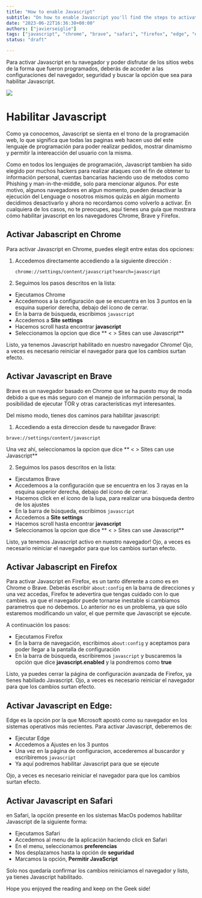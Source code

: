 ```yaml
---
title: "How to enable Javascript"
subtitle: "On how to enable Javascript you'll find the steps to activate Javascript on different browsers (Chrome, Brave, Firefox, Safari and Edge). Beign able to execute Javascript on our browser is fundamental."
date: "2023-06-22T16:36:30+00:00"
authors: ["javierseiglie"]
tags: ["javascript", "chrome", "brave", "safari", "firefox", "edge", "enable javascript"]
status: "draft"

---
```



Para activar Javascript en tu navegador y poder disfrutar de los sitios webs de la forma que fueron programados, deberás de acceder a las configuraciones del navegador, seguridad y buscar la opción que sea para habilitar Javascript.

![](https://i.imgur.com/LTf8fGo.png)

# Habilitar Javascript

Como ya conocemos, Javascript se sienta en el trono de la programación web, lo que significa que todas las paginas web hacen uso del este lenguaje de programación para poder realizar pedidos, mostrar dinamismo y permitir la intereacción del usuario con la misma. 

Como en todos los lenguajes de programación, Javascript tambien ha sido elegido por muchos hackers para realizar ataques con el fin de obtener tu información personal, cuentas bancarias haciendo uso de metodos como Phishing y man-in-the-middle, solo para mencionar algunos. Por este motivo, algunos navegadores en algun momento, pueden desactivar la ejecución del Lenguage o nosotros mismos quizás en algún momento decidimos desactivarlo y ahora no recordamos como volverlo a activar.  En cualquiera de los casos, no te preocupes, aquí tienes una guía que mostrara cómo habilitar javascript en los navegadores Chrome, Brave y Firefox.

## Activar Jabascript en Chrome

Para activar Javascript en Chrome, puedes elegit entre estas dos opciones:

1. Accedemos directamente accediendo a la siguiente dirección :

	`chrome://settings/content/javascript?search=javascript`

2. Seguimos los pasos descritos en la lista:
 - Ejecutamos Chrome
 - Accedemoos a la configuración que se encuentra en los 3 puntos en la esquina superior derecha, debajo del ícono de cerrar.
 - En la barra de búsqueda, escribimos `javascript` 
 - Accedemos a **Site settings**
 - Hacemos scroll hasta encontrar **javascript**
 - Seleccionamos la opcion que dice ** < > Sites can use Javascript**

Listo, ya tenemos Javascript habilitado en nuestro navegador Chrome! Ojo, a veces es necesario reiniciar el navegador para que los cambios surtan efecto.

## Activar Javascript en Brave

Brave es un navegador basado en Chrome que se ha puesto muy de moda debido a que es más seguro con el manejo de información personal, la posibilidad de ejecutar TOR y otras características myt interesantes.

Del mismo modo, tienes dos caminos para habilitar javascript:

1. Accediendo a esta dirreccion desde tu navegador Brave:

`brave://settings/content/javascript`

 Una vez ahí, seleccionamos la opcion que dice ** < > Sites can use Javascript**
 
2. Seguimos los pasos descritos en la lista:
 - Ejecutamos Brave
 - Accedemoos a la configuración que se encuentra en los 3 rayas en la esquina superior derecha, debajo del ícono de cerrar.
 - Hacemos click en el ícono de la lupa, para realizar una búsqueda dentro de los ajustes
 - En la barra de búsqueda, escribimos `javascript` 
 - Accedemos a **Site settings**
 - Hacemos scroll hasta encontrar **javascript**
 - Seleccionamos la opcion que dice ** < > Sites can use Javascript**

Listo, ya tenemos Javascript activo en nuestro navegador! Ojo, a veces es necesario reiniciar el navegador para que los cambios surtan efecto.

## Activar Jabascript en Firefox

Para activar Javascript en Firefox, es un tanto diferente a como es en Chrome o Brave. Deberás escribir `about:config` en la barra de direcciones y una vez accedas, Firefox te adevertira que tengas cuidado con lo que cambies. ya que el navegador puede tornarse inestable si cambiamos parametros que no debemos. Lo anterior no es un problema, ya que sólo estaremos modificando un valor, el que permite que Javascript se ejecute.

A continuación los pasos:
- Ejecutamos Firefox 
- En la barra de navegación, escribimos `about:config` y aceptamos para poder llegar a la pantalla de configuración
- En la barra de búsqueda, escribiremos `javascript` y buscaremos la opción que dice **javascript.enabled** y la pondremos como **true**

Listo, ya puedes cerrar la página de configuración avanzada de Firefox, ya tienes habiliado Javascript. Ojo, a veces es necesario reiniciar el navegador para que los cambios surtan efecto.

## Activar Javascript en Edge:

Edge es la opción por la que Microsoft apostó como su navegador en los sistemas operativos más recientes. Para activar Javascript, deberemos de:

 - Ejecutar Edge
 - Accedemos a Ajustes en los 3 puntos
 - Una vez en la página de configuracion, accederemos al buscardor y escribiremos `javascript`
  - Ya aquí podremos habilitar Javascript para que se ejecute

Ojo, a veces es necesario reiniciar el navegador para que los cambios surtan efecto.

## Activar Javascript en Safari

en Safari, la opción presente en los sistemas MacOs  podemos habilitar Javascript de la siguiente forma:

- Ejecutamos Safari
- Accedemos al menu de la aplicación haciendo click en Safari
- En el menu, seleccionamos **preferencias**
- Nos desplazamos hasta la opción de **seguridad** 
- Marcamos la opción, **Permitir JavaScript**

Solo nos quedaría confirmar los cambios reiniciamos el navegador y listo, ya tienes Javascript habilitado.

Hope you enjoyed the reading and keep on the Geek side!